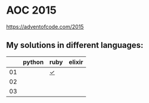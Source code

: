 # AOC 2015

https://adventofcode.com/2015

## My solutions in different languages:

|    | python    | ruby      | elixir     |
| -  | -         | -         | -          |
| 01 |           | [✓][01rb] |            |
| 02 |           |           |            |
| 03 |           |           |            |

[01rb]:  ruby/day1.rb
